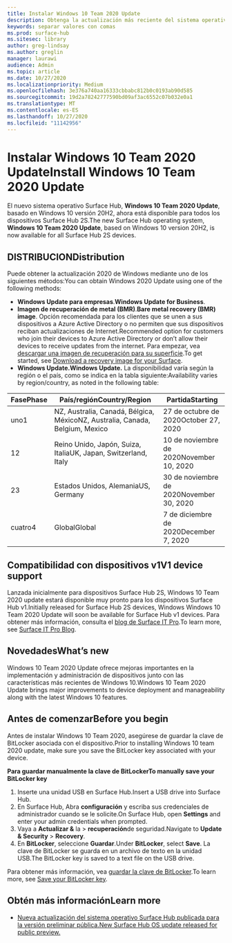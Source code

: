 ```yaml
---
title: Instalar Windows 10 Team 2020 Update
description: Obtenga la actualización más reciente del sistema operativo Surface Hub, Windows 10 Team 2020 Update.
keywords: separar valores con comas
ms.prod: surface-hub
ms.sitesec: library
author: greg-lindsay
ms.author: greglin
manager: laurawi
audience: Admin
ms.topic: article
ms.date: 10/27/2020
ms.localizationpriority: Medium
ms.openlocfilehash: 3e376a740aa16333cbbabc812b0c0193ab90d585
ms.sourcegitcommit: 19d2a78242777590bd09af3ac6552c07b032e0a1
ms.translationtype: MT
ms.contentlocale: es-ES
ms.lasthandoff: 10/27/2020
ms.locfileid: "11142956"
---
```

# <span data-ttu-id="70a3a-104">Instalar Windows 10 Team 2020 Update</span><span class="sxs-lookup"><span data-stu-id="70a3a-104">Install Windows 10 Team 2020 Update</span></span> 

<span data-ttu-id="70a3a-105">El nuevo sistema operativo Surface Hub, **Windows 10 Team 2020 Update**, basado en Windows 10 versión 20H2, ahora está disponible para todos los dispositivos Surface Hub 2S.</span><span class="sxs-lookup"><span data-stu-id="70a3a-105">The new Surface Hub operating system, **Windows 10 Team 2020 Update**, based on Windows 10 version 20H2, is now available for all Surface Hub 2S devices.</span></span>  

## <span data-ttu-id="70a3a-106">DISTRIBUCION</span><span class="sxs-lookup"><span data-stu-id="70a3a-106">Distribution</span></span>

<span data-ttu-id="70a3a-107">Puede obtener la actualización 2020 de Windows mediante uno de los siguientes métodos:</span><span class="sxs-lookup"><span data-stu-id="70a3a-107">You can obtain Windows 2020 Update using one of the following methods:</span></span>

- <span data-ttu-id="70a3a-108">**Windows Update para empresas**.</span><span class="sxs-lookup"><span data-stu-id="70a3a-108">**Windows Update for Business**.</span></span>
- <span data-ttu-id="70a3a-109">**Imagen de recuperación de metal (BMR)**.</span><span class="sxs-lookup"><span data-stu-id="70a3a-109">**Bare metal recovery (BMR) image**.</span></span> <span data-ttu-id="70a3a-110">Opción recomendada para los clientes que se unen a sus dispositivos a Azure Active Directory o no permiten que sus dispositivos reciban actualizaciones de Internet.</span><span class="sxs-lookup"><span data-stu-id="70a3a-110">Recommended option for customers who join their devices to Azure Active Directory or don’t allow their devices to receive updates from the internet.</span></span> <span data-ttu-id="70a3a-111">Para empezar, vea [descargar una imagen de recuperación para su superficie](https://support.microsoft.com/surfacerecoveryimage).</span><span class="sxs-lookup"><span data-stu-id="70a3a-111">To get started, see [Download a recovery image for your Surface](https://support.microsoft.com/surfacerecoveryimage).</span></span>
- **<span data-ttu-id="70a3a-112">Windows Update.</span><span class="sxs-lookup"><span data-stu-id="70a3a-112">Windows Update.</span></span>** <span data-ttu-id="70a3a-113">La disponibilidad varía según la región o el país, como se indica en la tabla siguiente:</span><span class="sxs-lookup"><span data-stu-id="70a3a-113">Availability varies by region/country, as noted in the following table:</span></span>

| <span data-ttu-id="70a3a-114">Fase</span><span class="sxs-lookup"><span data-stu-id="70a3a-114">Phase</span></span> | <span data-ttu-id="70a3a-115">País/región</span><span class="sxs-lookup"><span data-stu-id="70a3a-115">Country/Region</span></span>                         | <span data-ttu-id="70a3a-116">Partida</span><span class="sxs-lookup"><span data-stu-id="70a3a-116">Starting</span></span>          |
| ----- | -------------------------------------- | ----------------- |
| <span data-ttu-id="70a3a-117">uno</span><span class="sxs-lookup"><span data-stu-id="70a3a-117">1</span></span>     | <span data-ttu-id="70a3a-118">NZ, Australia, Canadá, Bélgica, México</span><span class="sxs-lookup"><span data-stu-id="70a3a-118">NZ, Australia, Canada, Belgium, Mexico</span></span> | <span data-ttu-id="70a3a-119">27 de octubre de 2020</span><span class="sxs-lookup"><span data-stu-id="70a3a-119">October 27, 2020</span></span>  |
| <span data-ttu-id="70a3a-120">1</span><span class="sxs-lookup"><span data-stu-id="70a3a-120">2</span></span>     | <span data-ttu-id="70a3a-121">Reino Unido, Japón, Suiza, Italia</span><span class="sxs-lookup"><span data-stu-id="70a3a-121">UK, Japan, Switzerland, Italy</span></span>          | <span data-ttu-id="70a3a-122">10 de noviembre de 2020</span><span class="sxs-lookup"><span data-stu-id="70a3a-122">November 10, 2020</span></span> |
| <span data-ttu-id="70a3a-123">2</span><span class="sxs-lookup"><span data-stu-id="70a3a-123">3</span></span>     | <span data-ttu-id="70a3a-124">Estados Unidos, Alemania</span><span class="sxs-lookup"><span data-stu-id="70a3a-124">US, Germany</span></span>                            | <span data-ttu-id="70a3a-125">30 de noviembre de 2020</span><span class="sxs-lookup"><span data-stu-id="70a3a-125">November 30, 2020</span></span> |
| <span data-ttu-id="70a3a-126">cuatro</span><span class="sxs-lookup"><span data-stu-id="70a3a-126">4</span></span>     | <span data-ttu-id="70a3a-127">Global</span><span class="sxs-lookup"><span data-stu-id="70a3a-127">Global</span></span>                                 | <span data-ttu-id="70a3a-128">7 de diciembre de 2020</span><span class="sxs-lookup"><span data-stu-id="70a3a-128">December 7, 2020</span></span>  |


## <span data-ttu-id="70a3a-129">Compatibilidad con dispositivos v1</span><span class="sxs-lookup"><span data-stu-id="70a3a-129">V1 device support</span></span> 

<span data-ttu-id="70a3a-130">Lanzada inicialmente para dispositivos Surface Hub 2S, Windows 10 Team 2020 update estará disponible muy pronto para los dispositivos Surface Hub v1.</span><span class="sxs-lookup"><span data-stu-id="70a3a-130">Initially released for Surface Hub 2S devices, Windows Windows 10 Team 2020 Update will soon be available for Surface Hub v1 devices.</span></span> <span data-ttu-id="70a3a-131">Para obtener más información, consulta el [blog de Surface IT Pro](https://techcommunity.microsoft.com/t5/surface-it-pro-blog/surface-hub-windows-10-team-2020-update-available-october-27/ba-p/1810739).</span><span class="sxs-lookup"><span data-stu-id="70a3a-131">To learn more, see [Surface IT Pro Blog](https://techcommunity.microsoft.com/t5/surface-it-pro-blog/surface-hub-windows-10-team-2020-update-available-october-27/ba-p/1810739).</span></span>
 
## <span data-ttu-id="70a3a-132">Novedades</span><span class="sxs-lookup"><span data-stu-id="70a3a-132">What’s new</span></span>

<span data-ttu-id="70a3a-133">Windows 10 Team 2020 Update ofrece mejoras importantes en la implementación y administración de dispositivos junto con las características más recientes de Windows 10.</span><span class="sxs-lookup"><span data-stu-id="70a3a-133">Windows 10 Team 2020 Update brings major improvements to device deployment and manageability along with the latest Windows 10 features.</span></span> 
 
## <span data-ttu-id="70a3a-134">Antes de comenzar</span><span class="sxs-lookup"><span data-stu-id="70a3a-134">Before you begin</span></span>

<span data-ttu-id="70a3a-135">Antes de instalar Windows 10 Team 2020, asegúrese de guardar la clave de BitLocker asociada con el dispositivo.</span><span class="sxs-lookup"><span data-stu-id="70a3a-135">Prior to installing Windows 10 team 2020 update, make sure you save the BitLocker key associated with your device.</span></span>

**<span data-ttu-id="70a3a-136">Para guardar manualmente la clave de BitLocker</span><span class="sxs-lookup"><span data-stu-id="70a3a-136">To manually save your BitLocker key</span></span>**

1. <span data-ttu-id="70a3a-137">Inserte una unidad USB en Surface Hub.</span><span class="sxs-lookup"><span data-stu-id="70a3a-137">Insert a USB drive into Surface Hub.</span></span>
2. <span data-ttu-id="70a3a-138">En Surface Hub, Abra **configuración** y escriba sus credenciales de administrador cuando se le solicite.</span><span class="sxs-lookup"><span data-stu-id="70a3a-138">On Surface Hub, open **Settings** and enter your admin credentials when prompted.</span></span>
3. <span data-ttu-id="70a3a-139">Vaya a **Actualizar &** la  >  **recuperación**de seguridad.</span><span class="sxs-lookup"><span data-stu-id="70a3a-139">Navigate to **Update & Security** > **Recovery**.</span></span>
4. <span data-ttu-id="70a3a-140">En **BitLocker**, seleccione **Guardar**.</span><span class="sxs-lookup"><span data-stu-id="70a3a-140">Under **BitLocker**, select **Save**.</span></span> <span data-ttu-id="70a3a-141">La clave de BitLocker se guarda en un archivo de texto en la unidad USB.</span><span class="sxs-lookup"><span data-stu-id="70a3a-141">The BitLocker key is saved to a text file on the USB drive.</span></span>

<span data-ttu-id="70a3a-142">Para obtener más información, vea [guardar la clave de BitLocker](save-bitlocker-key-surface-hub.md).</span><span class="sxs-lookup"><span data-stu-id="70a3a-142">To learn more, see [Save your BitLocker key](save-bitlocker-key-surface-hub.md).</span></span>


## <span data-ttu-id="70a3a-143">Obtén más información</span><span class="sxs-lookup"><span data-stu-id="70a3a-143">Learn more</span></span>


- [<span data-ttu-id="70a3a-144">Nueva actualización del sistema operativo Surface Hub publicada para la versión preliminar pública.</span><span class="sxs-lookup"><span data-stu-id="70a3a-144">New Surface Hub OS update released for public preview.</span></span>](https://techcommunity.microsoft.com/t5/surface-it-pro-blog/new-surface-hub-os-update-released-for-public-preview/ba-p/1534823)

